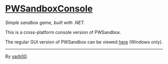 # [PWSandboxConsole](https://github.com/yarb00/PWSandboxConsole)

*Simple sandbox game, built with .NET.*

This is a cross-platform console version of PWSandbox.

The regular GUI version of PWSandbox can be viewed [here](https://github.com/yarb00/PWSandbox) (Windows only).

---

By [yarb00](https://github.com/yarb00).
